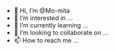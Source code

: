 - 👋 Hi, I’m @Mo-mita
- 👀 I’m interested in ...
- 🌱 I’m currently learning ...
- 💞️ I’m looking to collaborate on ...
- 📫 How to reach me ...

<!---
Mo-mita/Mo-mita is a ✨ special ✨ repository because its `README.md` (this file) appears on your GitHub profile.
You can click the Preview link to take a look at your changes.
--->
